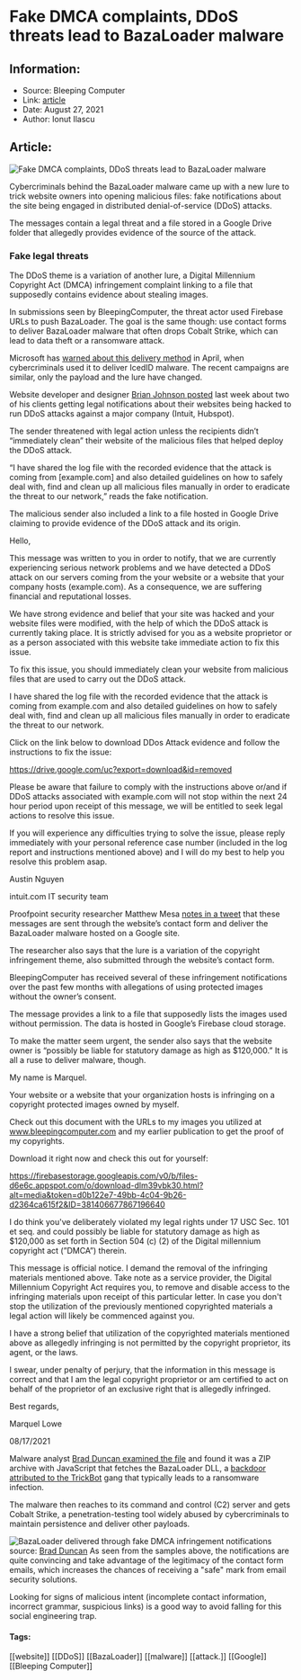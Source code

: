 # Fake DMCA complaints, DDoS threats lead to BazaLoader malware
### 

## Information:
+ Source: Bleeping Computer
+ Link: [article](https://www.bleepingcomputer.com/news/security/fake-dmca-complaints-ddos-threats-lead-to-bazaloader-malware/)
+ Date: August 27, 2021
+ Author: Ionut Ilascu


## Article:
![Fake DMCA complaints, DDoS threats lead to BazaLoader malware](https://www.bleepstatic.com/content/posts/2021/08/27/trojan-horse-chip.jpg)


Cybercriminals behind the BazaLoader malware came up with a new lure to trick website owners into opening malicious files: fake notifications about the site being engaged in distributed denial-of-service (DDoS) attacks.


The messages contain a legal threat and a file stored in a Google Drive folder that allegedly provides evidence of the source of the attack.


### Fake legal threats


The DDoS theme is a variation of another lure, a Digital Millennium Copyright Act (DMCA) infringement complaint linking to a file that supposedly contains evidence about stealing images.


In submissions seen by BleepingComputer, the threat actor used Firebase URLs to push BazaLoader. The goal is the same though: use contact forms to deliver BazaLoader malware that often drops Cobalt Strike, which can lead to data theft or a ransomware attack.


Microsoft has [warned about this delivery method](https://www.microsoft.com/security/blog/2021/04/09/investigating-a-unique-form-of-email-delivery-for-icedid-malware/) in April, when cybercriminals used it to deliver IcedID malware. The recent campaigns are similar, only the payload and the lure have changed.


Website developer and designer [Brian Johnson posted](https://pagecrafter.com/fake-ddos-attack-email/) last week about two of his clients getting legal notifications about their websites being hacked to run DDoS attacks against a major company (Intuit, Hubspot).


The sender threatened with legal action unless the recipients didn’t “immediately clean” their website of the malicious files that helped deploy the DDoS attack.


“I have shared the log file with the recorded evidence that the attack is coming from [example.com] and also detailed guidelines on how to safely deal with, find and clean up all malicious files manually in order to eradicate the threat to our network,” reads the fake notification.


The malicious sender also included a link to a file hosted in Google Drive claiming to provide evidence of the DDoS attack and its origin.



Hello,


This message was written to you in order to notify, that we are currently experiencing serious network problems and we have detected a DDoS attack on our servers coming from the your website or a website that your company hosts (example.com). As a consequence, we are suffering financial and reputational losses.


We have strong evidence and belief that your site was hacked and your website files were modified, with the help of which the DDoS attack is currently taking place. It is strictly advised for you as a website proprietor or as a person associated with this website take immediate action to fix this issue.


To fix this issue, you should immediately clean your website from malicious files that are used to carry out the DDoS attack.


I have shared the log file with the recorded evidence that the attack is coming from example.com and also detailed guidelines on how to safely deal with, find and clean up all malicious files manually in order to eradicate the threat to our network.


Click on the link below to download DDos Attack evidence and follow the instructions to fix the issue:


https://drive.google.com/uc?export=download&id=removed


Please be aware that failure to comply with the instructions above or/and if DDoS attacks associated with example.com will not stop within the next 24 hour period upon receipt of this message, we will be entitled to seek legal actions to resolve this issue.


If you will experience any difficulties trying to solve the issue, please reply immediately with your personal reference case number (included in the log report and instructions mentioned above) and I will do my best to help you resolve this problem asap.


Austin Nguyen  

intuit.com IT security team



Proofpoint security researcher Matthew Mesa [notes in a tweet](https://twitter.com/mesa_matt/status/1430974685110587395) that these messages are sent through the website’s contact form and deliver the BazaLoader malware hosted on a Google site.


The researcher also says that the lure is a variation of the copyright infringement theme, also submitted through the website’s contact form.


BleepingComputer has received several of these infringement notifications over the past few months with allegations of using protected images without the owner’s consent.


The message provides a link to a file that supposedly lists the images used without permission. The data is hosted in Google’s Firebase cloud storage.


To make the matter seem urgent, the sender also says that the website owner is “possibly be liable for statutory damage as high as $120,000.” It is all a ruse to deliver malware, though.



My name is Marquel.


Your website or a website that your organization hosts is infringing on a copyright protected images owned by myself.


Check out this document with the URLs to my images you utilized at www.bleepingcomputer.com and my earlier publication to get the proof of my copyrights.


Download it right now and check this out for yourself:


https://firebasestorage.googleapis.com/v0/b/files-d6e6c.appspot.com/o/download-dlm39vbk30.html?alt=media&token=d0b122e7-49bb-4c04-9b26-d2364ca615f2&ID=381406677867196640


I do think you've deliberately violated my legal rights under 17 USC Sec. 101 et seq. and could possibly be liable for statutory damage as high as $120,000 as set forth in Section 504 (c) (2) of the Digital millennium copyright act (”DMCA”) therein.


This message is official notice. I demand the removal of the infringing materials mentioned above. Take note as a service provider, the Digital Millennium Copyright Act requires you, to remove and disable access to the infringing materials upon receipt of this particular letter. In case you don't stop the utilization of the previously mentioned copyrighted materials a legal action will likely be commenced against you.


I have a strong belief that utilization of the copyrighted materials mentioned above as allegedly infringing is not permitted by the copyright proprietor, its agent, or the laws.


I swear, under penalty of perjury, that the information in this message is correct and that I am the legal copyright proprietor or am certified to act on behalf of the proprietor of an exclusive right that is allegedly infringed.


Best regards,


Marquel Lowe  

08/17/2021



Malware analyst [Brad Duncan examined the file](https://www.malware-traffic-analysis.net/2021/08/12/index.html) and found it was a ZIP archive with JavaScript that fetches the BazaLoader DLL, a [backdoor attributed to the TrickBot](https://www.bleepingcomputer.com/news/security/bazarloader-used-to-deploy-ryuk-ransomware-on-high-value-targets/) gang that typically leads to a ransomware infection.


The malware then reaches to its command and control (C2) server and gets Cobalt Strike, a penetration-testing tool widely abused by cybercriminals to maintain persistence and deliver other payloads.



![BazaLoader delivered through fake DMCA infringement notifications](https://www.bleepstatic.com/images/news/u/1100723/Malware/Trickbot/BazarLoader-DMCA_Brad_Duncan.jpg)source: [Brad Duncan](https://www.malware-traffic-analysis.net/2021/08/12/index.html)
As seen from the samples above, the notifications are quite convincing and take advantage of the legitimacy of the contact form emails, which increases the chances of receiving a "safe" mark from email security solutions.


Looking for signs of malicious intent (incomplete contact information, incorrect grammar, suspicious links) is a good way to avoid falling for this social engineering trap.




#### Tags:
[[website]] [[DDoS]] [[BazaLoader]] [[malware]] [[attack.]] [[Google]] [[Bleeping Computer]]
